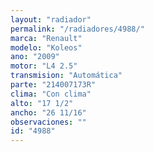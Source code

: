 ```yaml
---
layout: "radiador"
permalink: "/radiadores/4988/"
marca: "Renault"
modelo: "Koleos"
ano: "2009"
motor: "L4 2.5"
transmision: "Automática"
parte: "214007173R"
clima: "Con clima"
alto: "17 1/2"
ancho: "26 11/16"
observaciones: ""
id: "4988"
---
```


